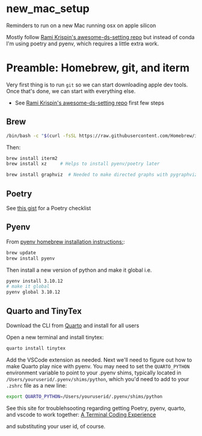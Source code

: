 # new_mac_setup
Reminders to run on a new Mac running osx on apple silicon


Mostly follow [Rami Krispin's awesome-ds-setting repo](https://github.com/RamiKrispin/awesome-ds-setting) but instead of conda I'm using poetry and pyenv, which requires a little extra work.

# Preamble: Homebrew, git, and iterm

Very first thing is to run `git` so we can start downloading apple dev tools. Once that's done, we can start with everything else.

* See [Rami Krispin's awesome-ds-setting repo](https://github.com/RamiKrispin/awesome-ds-setting) first few steps

## Brew

```bash
/bin/bash -c "$(curl -fsSL https://raw.githubusercontent.com/Homebrew/install/HEAD/install.sh)"
```

Then: 
```bash
brew install iterm2
brew install xz     # Helps to install pyenv/poetry later

brew install graphviz  # Needed to make directed graphs with pygraphviz
```

## Poetry

See [this gist](https://gist.github.com/banditkings/f00813d95dce905638d88dbae8f810fe) for a Poetry checklist

## Pyenv

From [pyenv homebrew installation instructions:](https://github.com/pyenv/pyenv?tab=readme-ov-file#homebrew-in-macos):

```bash
brew update
brew install pyenv
```

Then install a new version of python and make it global i.e. 

```bash
pyenv install 3.10.12
# make it global
pyenv global 3.10.12
```

## Quarto and TinyTex

Download the CLI from [Quarto](https://quarto.org/docs/get-started/) and install for all users

Open a new terminal and install tinytex:

```bash
quarto install tinytex
```

Add the VSCode extension as needed. Next we'll need to figure out how to make Quarto play nice with pyenv. You may need to set the `QUARTO_PYTHON` environment variable to point to your .pyenv shims, typically located in `/Users/youruserid/.pyenv/shims/python`, which you'd need to add to your `.zshrc` file as a new line:

```bash
export QUARTO_PYTHON=/Users/youruserid/.pyenv/shims/python
```

See this site for troublehsooting regarding getting Poetry, pyenv, quarto, and vscode to work together: [A Terminal Coding Experience](https://vcu-ssg.github.io/ssg-quarto-python-setup/)

and substituting your user id, of course.


